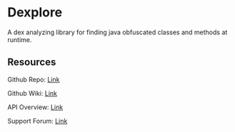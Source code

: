 # Dexplore

A dex analyzing library for finding java obfuscated classes and methods at runtime.


## Resources

Github Repo: [Link](https://github.com/NeonOrbit/Dexplore)

Github Wiki: [Link](https://github.com/NeonOrbit/Dexplore/wiki)

API Overview: [Link](javadoc)

Support Forum: [Link](https://forum.xda-developers.com/t/4477899)

